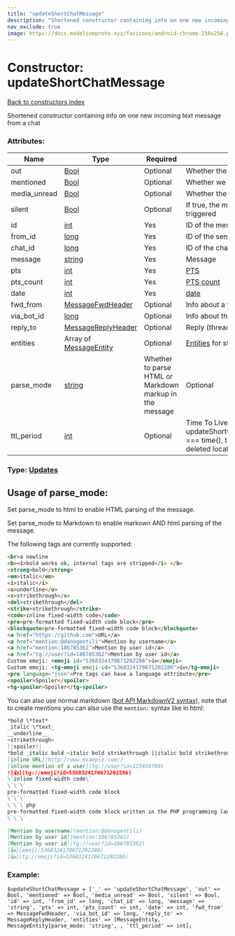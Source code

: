 ```yaml
---
title: "updateShortChatMessage"
description: "Shortened constructor containing info on one new incoming text message from a chat"
nav_exclude: true
image: https://docs.madelineproto.xyz/favicons/android-chrome-256x256.png
---
```

# Constructor: updateShortChatMessage  
[Back to constructors index](/API_docs/constructors/index.html)



Shortened constructor containing info on one new incoming text message from a chat

### Attributes:

| Name     |    Type       | Required | Description |
|----------|---------------|----------|-------------|
|out|[Bool](/API_docs/types/Bool.html) | Optional|Whether the message is outgoing|
|mentioned|[Bool](/API_docs/types/Bool.html) | Optional|Whether we were mentioned in this message|
|media\_unread|[Bool](/API_docs/types/Bool.html) | Optional|Whether the message contains some **unread** mentions|
|silent|[Bool](/API_docs/types/Bool.html) | Optional|If true, the message is a silent message, no notifications should be triggered|
|id|[int](/API_docs/types/int.html) | Yes|ID of the message|
|from\_id|[long](/API_docs/types/long.html) | Yes|ID of the sender of the message|
|chat\_id|[long](/API_docs/types/long.html) | Yes|ID of the chat where the message was sent|
|message|[string](/API_docs/types/string.html) | Yes|Message|
|pts|[int](/API_docs/types/int.html) | Yes|[PTS](https://core.telegram.org/api/updates)|
|pts\_count|[int](/API_docs/types/int.html) | Yes|[PTS count](https://core.telegram.org/api/updates)|
|date|[int](/API_docs/types/int.html) | Yes|[date](https://core.telegram.org/api/updates)|
|fwd\_from|[MessageFwdHeader](/API_docs/types/MessageFwdHeader.html) | Optional|Info about a forwarded message|
|via\_bot\_id|[long](/API_docs/types/long.html) | Optional|Info about the inline bot used to generate this message|
|reply\_to|[MessageReplyHeader](/API_docs/types/MessageReplyHeader.html) | Optional|Reply (thread) information|
|entities|Array of [MessageEntity](/API_docs/types/MessageEntity.html) | Optional|[Entities](https://core.telegram.org/api/entities) for styled text|
|parse\_mode| [string](/API_docs/types/string.html) | Whether to parse HTML or Markdown markup in the message| Optional |
|ttl\_period|[int](/API_docs/types/int.html) | Optional|Time To Live of the message, once updateShortChatMessage.date+updateShortChatMessage.ttl\_period === time(), the message will be deleted on the server, and must be deleted locally as well.|



### Type: [Updates](/API_docs/types/Updates.html)



## Usage of parse_mode:

Set parse_mode to html to enable HTML parsing of the message.  

Set parse_mode to Markdown to enable markown AND html parsing of the message.  

The following tags are currently supported:

```html
<br>a newline
<b><i>bold works ok, internal tags are stripped</i> </b>
<strong>bold</strong>
<em>italic</em>
<i>italic</i>
<u>underline</u>
<s>strikethrough</s>
<del>strikethrough</del>
<strike>strikethrough</strike>
<code>inline fixed-width code</code>
<pre>pre-formatted fixed-width code block</pre>
<blockquote>pre-formatted fixed-width code block</blockquote>
<a href="https://github.com">URL</a>
<a href="mention:@danogentili">Mention by username</a>
<a href="mention:186785362">Mention by user id</a>
<a href="tg://user?id=186785362">Mention by user id</a>
Custom emoji: <emoji id="5368324170671202286">👍</emoji>
Custom emoji: <tg-emoji emoji-id="5368324170671202286">👍</tg-emoji>
<pre language="json">Pre tags can have a language attribute</pre>
<spoiler>Spoiler</spoiler>
<tg-spoiler>Spoiler</tg-spoiler>
```

You can also use normal markdown ([bot API MarkdownV2 syntax](https://core.telegram.org/bots/api#markdownv2-style)), note that to create mentions you can also use the `mention:` syntax like in html:  

```markdown
*bold \*text*
_italic \*text_
__underline__
~strikethrough~
||spoiler||
*bold _italic bold ~italic bold strikethrough ||italic bold strikethrough spoiler||~ __underline italic bold___ bold*
[inline URL](http://www.example.com/)
[inline mention of a user](tg://user?id=123456789)
![👍](tg://emoji?id=5368324170671202286)
\`inline fixed-width code\`
\`\`\`
pre-formatted fixed-width code block
\`\`\`
\`\`\`php
pre-formatted fixed-width code block written in the PHP programming language
\`\`\`

[Mention by username](mention:@danogentili)
[Mention by user id](mention:186785362)
[Mention by user id](tg://user?id=186785362)
[👍](emoji:5368324170671202286)
[👍](tg://emoji?id=5368324170671202286)
```

### Example:

```
$updateShortChatMessage = ['_' => 'updateShortChatMessage', 'out' => Bool, 'mentioned' => Bool, 'media_unread' => Bool, 'silent' => Bool, 'id' => int, 'from_id' => long, 'chat_id' => long, 'message' => 'string', 'pts' => int, 'pts_count' => int, 'date' => int, 'fwd_from' => MessageFwdHeader, 'via_bot_id' => long, 'reply_to' => MessageReplyHeader, 'entities' => [MessageEntity, MessageEntity]parse_mode: 'string', , 'ttl_period' => int];
```  
